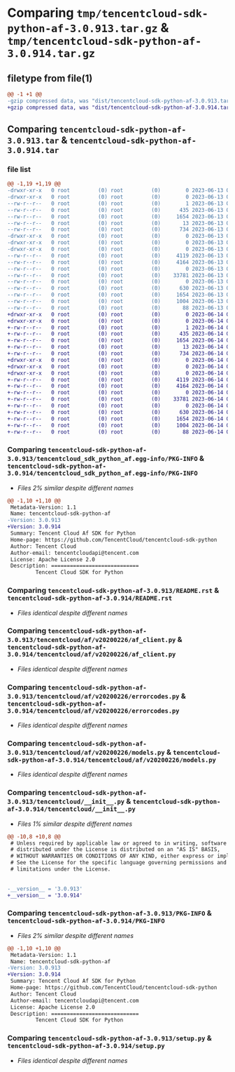 # Comparing `tmp/tencentcloud-sdk-python-af-3.0.913.tar.gz` & `tmp/tencentcloud-sdk-python-af-3.0.914.tar.gz`

## filetype from file(1)

```diff
@@ -1 +1 @@
-gzip compressed data, was "dist/tencentcloud-sdk-python-af-3.0.913.tar", last modified: Tue Jun 13 01:59:30 2023, max compression
+gzip compressed data, was "dist/tencentcloud-sdk-python-af-3.0.914.tar", last modified: Wed Jun 14 00:17:22 2023, max compression
```

## Comparing `tencentcloud-sdk-python-af-3.0.913.tar` & `tencentcloud-sdk-python-af-3.0.914.tar`

### file list

```diff
@@ -1,19 +1,19 @@
-drwxr-xr-x   0 root         (0) root         (0)        0 2023-06-13 01:59:30.000000 tencentcloud-sdk-python-af-3.0.913/
-drwxr-xr-x   0 root         (0) root         (0)        0 2023-06-13 01:59:30.000000 tencentcloud-sdk-python-af-3.0.913/tencentcloud_sdk_python_af.egg-info/
--rw-r--r--   0 root         (0) root         (0)        1 2023-06-13 01:59:30.000000 tencentcloud-sdk-python-af-3.0.913/tencentcloud_sdk_python_af.egg-info/dependency_links.txt
--rw-r--r--   0 root         (0) root         (0)      435 2023-06-13 01:59:30.000000 tencentcloud-sdk-python-af-3.0.913/tencentcloud_sdk_python_af.egg-info/SOURCES.txt
--rw-r--r--   0 root         (0) root         (0)     1654 2023-06-13 01:59:30.000000 tencentcloud-sdk-python-af-3.0.913/tencentcloud_sdk_python_af.egg-info/PKG-INFO
--rw-r--r--   0 root         (0) root         (0)       13 2023-06-13 01:59:30.000000 tencentcloud-sdk-python-af-3.0.913/tencentcloud_sdk_python_af.egg-info/top_level.txt
--rw-r--r--   0 root         (0) root         (0)      734 2023-06-13 01:59:30.000000 tencentcloud-sdk-python-af-3.0.913/README.rst
-drwxr-xr-x   0 root         (0) root         (0)        0 2023-06-13 01:59:30.000000 tencentcloud-sdk-python-af-3.0.913/tencentcloud/
-drwxr-xr-x   0 root         (0) root         (0)        0 2023-06-13 01:59:30.000000 tencentcloud-sdk-python-af-3.0.913/tencentcloud/af/
-drwxr-xr-x   0 root         (0) root         (0)        0 2023-06-13 01:59:30.000000 tencentcloud-sdk-python-af-3.0.913/tencentcloud/af/v20200226/
--rw-r--r--   0 root         (0) root         (0)     4119 2023-06-13 01:59:30.000000 tencentcloud-sdk-python-af-3.0.913/tencentcloud/af/v20200226/af_client.py
--rw-r--r--   0 root         (0) root         (0)     4164 2023-06-13 01:59:30.000000 tencentcloud-sdk-python-af-3.0.913/tencentcloud/af/v20200226/errorcodes.py
--rw-r--r--   0 root         (0) root         (0)        0 2023-06-13 01:59:30.000000 tencentcloud-sdk-python-af-3.0.913/tencentcloud/af/v20200226/__init__.py
--rw-r--r--   0 root         (0) root         (0)    33781 2023-06-13 01:59:30.000000 tencentcloud-sdk-python-af-3.0.913/tencentcloud/af/v20200226/models.py
--rw-r--r--   0 root         (0) root         (0)        0 2023-06-13 01:59:30.000000 tencentcloud-sdk-python-af-3.0.913/tencentcloud/af/__init__.py
--rw-r--r--   0 root         (0) root         (0)      630 2023-06-13 01:59:30.000000 tencentcloud-sdk-python-af-3.0.913/tencentcloud/__init__.py
--rw-r--r--   0 root         (0) root         (0)     1654 2023-06-13 01:59:30.000000 tencentcloud-sdk-python-af-3.0.913/PKG-INFO
--rw-r--r--   0 root         (0) root         (0)     1004 2023-06-13 01:59:30.000000 tencentcloud-sdk-python-af-3.0.913/setup.py
--rw-r--r--   0 root         (0) root         (0)       88 2023-06-13 01:59:30.000000 tencentcloud-sdk-python-af-3.0.913/setup.cfg
+drwxr-xr-x   0 root         (0) root         (0)        0 2023-06-14 00:17:22.000000 tencentcloud-sdk-python-af-3.0.914/
+drwxr-xr-x   0 root         (0) root         (0)        0 2023-06-14 00:17:22.000000 tencentcloud-sdk-python-af-3.0.914/tencentcloud_sdk_python_af.egg-info/
+-rw-r--r--   0 root         (0) root         (0)        1 2023-06-14 00:17:22.000000 tencentcloud-sdk-python-af-3.0.914/tencentcloud_sdk_python_af.egg-info/dependency_links.txt
+-rw-r--r--   0 root         (0) root         (0)      435 2023-06-14 00:17:22.000000 tencentcloud-sdk-python-af-3.0.914/tencentcloud_sdk_python_af.egg-info/SOURCES.txt
+-rw-r--r--   0 root         (0) root         (0)     1654 2023-06-14 00:17:22.000000 tencentcloud-sdk-python-af-3.0.914/tencentcloud_sdk_python_af.egg-info/PKG-INFO
+-rw-r--r--   0 root         (0) root         (0)       13 2023-06-14 00:17:22.000000 tencentcloud-sdk-python-af-3.0.914/tencentcloud_sdk_python_af.egg-info/top_level.txt
+-rw-r--r--   0 root         (0) root         (0)      734 2023-06-14 00:17:21.000000 tencentcloud-sdk-python-af-3.0.914/README.rst
+drwxr-xr-x   0 root         (0) root         (0)        0 2023-06-14 00:17:22.000000 tencentcloud-sdk-python-af-3.0.914/tencentcloud/
+drwxr-xr-x   0 root         (0) root         (0)        0 2023-06-14 00:17:22.000000 tencentcloud-sdk-python-af-3.0.914/tencentcloud/af/
+drwxr-xr-x   0 root         (0) root         (0)        0 2023-06-14 00:17:22.000000 tencentcloud-sdk-python-af-3.0.914/tencentcloud/af/v20200226/
+-rw-r--r--   0 root         (0) root         (0)     4119 2023-06-14 00:17:21.000000 tencentcloud-sdk-python-af-3.0.914/tencentcloud/af/v20200226/af_client.py
+-rw-r--r--   0 root         (0) root         (0)     4164 2023-06-14 00:17:21.000000 tencentcloud-sdk-python-af-3.0.914/tencentcloud/af/v20200226/errorcodes.py
+-rw-r--r--   0 root         (0) root         (0)        0 2023-06-14 00:17:22.000000 tencentcloud-sdk-python-af-3.0.914/tencentcloud/af/v20200226/__init__.py
+-rw-r--r--   0 root         (0) root         (0)    33781 2023-06-14 00:17:22.000000 tencentcloud-sdk-python-af-3.0.914/tencentcloud/af/v20200226/models.py
+-rw-r--r--   0 root         (0) root         (0)        0 2023-06-14 00:17:22.000000 tencentcloud-sdk-python-af-3.0.914/tencentcloud/af/__init__.py
+-rw-r--r--   0 root         (0) root         (0)      630 2023-06-14 00:17:21.000000 tencentcloud-sdk-python-af-3.0.914/tencentcloud/__init__.py
+-rw-r--r--   0 root         (0) root         (0)     1654 2023-06-14 00:17:22.000000 tencentcloud-sdk-python-af-3.0.914/PKG-INFO
+-rw-r--r--   0 root         (0) root         (0)     1004 2023-06-14 00:17:21.000000 tencentcloud-sdk-python-af-3.0.914/setup.py
+-rw-r--r--   0 root         (0) root         (0)       88 2023-06-14 00:17:22.000000 tencentcloud-sdk-python-af-3.0.914/setup.cfg
```

### Comparing `tencentcloud-sdk-python-af-3.0.913/tencentcloud_sdk_python_af.egg-info/PKG-INFO` & `tencentcloud-sdk-python-af-3.0.914/tencentcloud_sdk_python_af.egg-info/PKG-INFO`

 * *Files 2% similar despite different names*

```diff
@@ -1,10 +1,10 @@
 Metadata-Version: 1.1
 Name: tencentcloud-sdk-python-af
-Version: 3.0.913
+Version: 3.0.914
 Summary: Tencent Cloud Af SDK for Python
 Home-page: https://github.com/TencentCloud/tencentcloud-sdk-python
 Author: Tencent Cloud
 Author-email: tencentcloudapi@tencent.com
 License: Apache License 2.0
 Description: ============================
         Tencent Cloud SDK for Python
```

### Comparing `tencentcloud-sdk-python-af-3.0.913/README.rst` & `tencentcloud-sdk-python-af-3.0.914/README.rst`

 * *Files identical despite different names*

### Comparing `tencentcloud-sdk-python-af-3.0.913/tencentcloud/af/v20200226/af_client.py` & `tencentcloud-sdk-python-af-3.0.914/tencentcloud/af/v20200226/af_client.py`

 * *Files identical despite different names*

### Comparing `tencentcloud-sdk-python-af-3.0.913/tencentcloud/af/v20200226/errorcodes.py` & `tencentcloud-sdk-python-af-3.0.914/tencentcloud/af/v20200226/errorcodes.py`

 * *Files identical despite different names*

### Comparing `tencentcloud-sdk-python-af-3.0.913/tencentcloud/af/v20200226/models.py` & `tencentcloud-sdk-python-af-3.0.914/tencentcloud/af/v20200226/models.py`

 * *Files identical despite different names*

### Comparing `tencentcloud-sdk-python-af-3.0.913/tencentcloud/__init__.py` & `tencentcloud-sdk-python-af-3.0.914/tencentcloud/__init__.py`

 * *Files 1% similar despite different names*

```diff
@@ -10,8 +10,8 @@
 # Unless required by applicable law or agreed to in writing, software
 # distributed under the License is distributed on an "AS IS" BASIS,
 # WITHOUT WARRANTIES OR CONDITIONS OF ANY KIND, either express or implied.
 # See the License for the specific language governing permissions and
 # limitations under the License.
 
 
-__version__ = '3.0.913'
+__version__ = '3.0.914'
```

### Comparing `tencentcloud-sdk-python-af-3.0.913/PKG-INFO` & `tencentcloud-sdk-python-af-3.0.914/PKG-INFO`

 * *Files 2% similar despite different names*

```diff
@@ -1,10 +1,10 @@
 Metadata-Version: 1.1
 Name: tencentcloud-sdk-python-af
-Version: 3.0.913
+Version: 3.0.914
 Summary: Tencent Cloud Af SDK for Python
 Home-page: https://github.com/TencentCloud/tencentcloud-sdk-python
 Author: Tencent Cloud
 Author-email: tencentcloudapi@tencent.com
 License: Apache License 2.0
 Description: ============================
         Tencent Cloud SDK for Python
```

### Comparing `tencentcloud-sdk-python-af-3.0.913/setup.py` & `tencentcloud-sdk-python-af-3.0.914/setup.py`

 * *Files identical despite different names*

